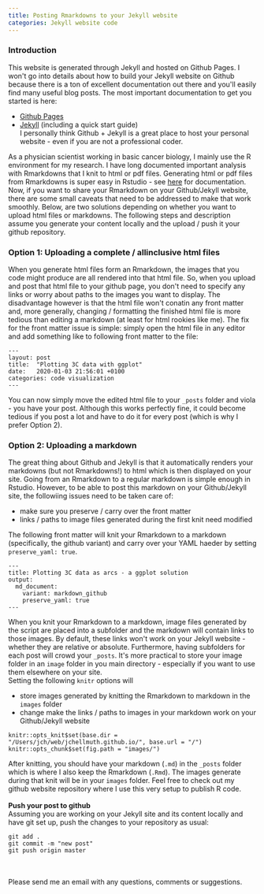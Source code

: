 ```yaml
---
title: Posting Rmarkdowns to your Jekyll website
categories: Jekyll website code
---
```


### Introduction
This website is generated through Jekyll and hosted on Github Pages. 
I won't go into details about how to build your Jekyll website on Github because there is a ton of excellent documentation out there and you'll easily find many useful blog posts. The most important documentation to get you started is here:  
- [Github Pages](https://help.github.com/en/github/working-with-github-pages)  
- [Jekyll](https://jekyllrb.com/docs/) (including a quick start guide)<br />
I personally think Github + Jekyll is a great place to host your personal website - even if you are not a professional coder.  

As a physician scientist working in basic cancer biology, I mainly use the R environment for my research. I have long documented important analysis with Rmarkdowns that I knit to html or pdf files. Generating html or pdf files from Rmarkdowns is super easy in Rstudio - see [here](https://rmarkdown.rstudio.com) for documentation.  
Now, if you want to share your Rmarkdown on your Github/Jekyll website, there are some small caveats that need to be addressed to make that work smoothly. Below, are two solutions depending on whether you want to upload html files or markdowns. The following steps and description assume you generate your content locally and the upload / push it your github repository. 

### Option 1: Uploading a complete / allinclusive html files
When you generate html files form an Rmarkdown, the images that you code might produce are all rendered into that html file. So, when you upload and post that html file to your github page, you don't need to specify any links or worry about paths to the images you want to display. The disadvantage however is that the html file won't conatin any front matter and, more generally, changing / formatting the finished html file is more tedious than editing a markdown (at least for html rookies like me).
The fix for the front matter issue is simple: simply open the html file in any editor and add something like to following front matter to the file:
``` {YAML}
---
layout: post
title:  "Plotting 3C data with ggplot"
date:   2020-01-03 21:56:01 +0100
categories: code visualization
---
```
You can now simply move the edited html file to your `_posts` folder and viola - you have your post. 
Although this works perfectly fine, it could become tedious if you post a lot and have to do it for every post (which is why I prefer Option 2).

### Option 2: Uploading a markdown
The great thing about Github and Jekyll is that it automatically renders your markdowns (but not Rmarkdowns!) to html which is then displayed on your site. 
Going from an Rmarkdown to a regular markdown is simple enough in Rstudio. However, to be able to post this markdown on your Github/Jekyll site, the followiing issues need to be taken care of:
- make sure you preserve / carry over the front matter 
- links / paths to image files generated during the first knit need modified<br />

The following front matter will knit your Rmarkdown to a markdown (specifically, the github variant) and carry over your YAML haeder by setting  `preserve_yaml: true`.
``` {YAML}
---
title: Plotting 3C data as arcs - a ggplot solution
output:
  md_document:
    variant: markdown_github
    preserve_yaml: true
---
```

When you knit your Rmarkdown to a markdown, image files generated by the script are placed into a subfolder and the markdown will contain links to those images. By default, these links won't work on your Jekyll website - whether they are relative or absolute. Furthermore, having subfolders for each post will crowd your `_posts`. It's more practical to store your image folder in an `image` folder in you main directory - especially if you want to use them elsewhere on your site.  
Setting the following `knitr` options will  
- store images generated by knitting the Rmarkdown to markdown in the `images` folder  
- change make the links / paths to images in your markdown work on your Github/Jekyll website<br />

``` {r}
knitr::opts_knit$set(base.dir = "/Users/jch/web/jchellmuth.github.io/", base.url = "/")
knitr::opts_chunk$set(fig.path = "images/")
```
After knitting, you should have your markdown (`.md`) in the `_posts` folder which is where I also keep the Rmarkdown (`.Rmd`). The images generate during that knit will be in your `images` folder. Feel free to check out my github website repository where I use this very setup to publish R code.  
<br />
**Push your post to github**<br />
Assuming you are working on your Jekyll site and its content locally and have git set up, push the changes to your repository as usual:
``` {bash}
git add .
git commit -m "new post"
git push origin master
```
<br />
<br />
Please send me an email with any questions, comments or suggestions. 
